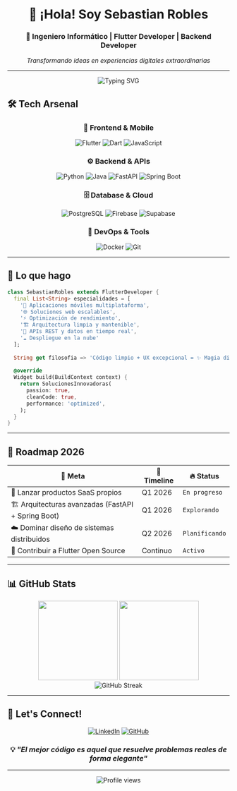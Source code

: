 <div align="center">

# 👋 ¡Hola! Soy Sebastian Robles

### 🚀 Ingeniero Informático | Flutter Developer | Backend Developer

*Transformando ideas en experiencias digitales extraordinarias*

---

<p align="center">
  <img src="https://readme-typing-svg.herokuapp.com?font=Fira+Code&weight=500&size=24&duration=3000&pause=1000&color=2196F3&center=true&vCenter=true&width=600&lines=%F0%9F%8E%AF+Building+scalable+apps;%F0%9F%92%A1+Clean+Architecture+enthusiast;%E2%9A%A1+Performance+optimization+expert;%F0%9F%8C%8D+Cross-platform+solutions" alt="Typing SVG" />
</p>

</div>

## 🛠️ Tech Arsenal

<div align="center">

### 📱 Frontend & Mobile
![Flutter](https://img.shields.io/badge/Flutter-02569B?style=for-the-badge&logo=flutter&logoColor=white)
![Dart](https://img.shields.io/badge/Dart-0175C2?style=for-the-badge&logo=dart&logoColor=white)
![JavaScript](https://img.shields.io/badge/JavaScript-F7DF1E?style=for-the-badge&logo=javascript&logoColor=black)

### ⚙️ Backend & APIs
![Python](https://img.shields.io/badge/Python-3776AB?style=for-the-badge&logo=python&logoColor=white)
![Java](https://img.shields.io/badge/Java-ED8B00?style=for-the-badge&logo=java&logoColor=white)
![FastAPI](https://img.shields.io/badge/FastAPI-009688?style=for-the-badge&logo=fastapi&logoColor=white)
![Spring Boot](https://img.shields.io/badge/Spring_Boot-6DB33F?style=for-the-badge&logo=spring-boot&logoColor=white)

### 🗄️ Database & Cloud
![PostgreSQL](https://img.shields.io/badge/PostgreSQL-316192?style=for-the-badge&logo=postgresql&logoColor=white)
![Firebase](https://img.shields.io/badge/Firebase-FFCA28?style=for-the-badge&logo=firebase&logoColor=black)
![Supabase](https://img.shields.io/badge/Supabase-3ECF8E?style=for-the-badge&logo=supabase&logoColor=white)

### 🔧 DevOps & Tools
![Docker](https://img.shields.io/badge/Docker-2496ED?style=for-the-badge&logo=docker&logoColor=white)
![Git](https://img.shields.io/badge/Git-F05032?style=for-the-badge&logo=git&logoColor=white)

</div>

---

## 🎯 Lo que hago

```dart
class SebastianRobles extends FlutterDeveloper {
  final List<String> especialidades = [
    '📱 Aplicaciones móviles multiplataforma',
    '🌐 Soluciones web escalables', 
    '⚡ Optimización de rendimiento',
    '🏗️ Arquitectura limpia y mantenible',
    '🔄 APIs REST y datos en tiempo real',
    '☁️ Despliegue en la nube'
  ];
  
  String get filosofia => 'Código limpio + UX excepcional = ✨ Magia digital';
  
  @override
  Widget build(BuildContext context) {
    return SolucionesInnovadoras(
      passion: true,
      cleanCode: true,
      performance: 'optimized',
    );
  }
}
```

---

## 🚀 Roadmap 2026

<div align="center">

| 🎯 Meta | 📅 Timeline | 🔥 Status |
|---------|-------------|-----------|
| 🚀 Lanzar productos SaaS propios | Q1 2026 | `En progreso` |
| 🏗️ Arquitecturas avanzadas (FastAPI + Spring Boot) | Q1 2026 | `Explorando` |
| ☁️ Dominar diseño de sistemas distribuidos | Q2 2026 | `Planificando` |
| 🌟 Contribuir a Flutter Open Source | Continuo | `Activo` |

</div>

---

## 📊 GitHub Stats

<div align="center">
  <img height="180em" src="https://github-readme-stats.vercel.app/api?username=SRobles97&show_icons=true&theme=tokyonight&include_all_commits=true&count_private=true"/>
  <img height="180em" src="https://github-readme-stats.vercel.app/api/top-langs/?username=SRobles97&layout=compact&langs_count=8&theme=tokyonight"/>
</div>

<div align="center">
  <img src="https://github-readme-streak-stats.herokuapp.com/?user=SRobles97&theme=tokyonight" alt="GitHub Streak" />
</div>

---

## 🌟 Let's Connect!

<div align="center">

[![LinkedIn](https://img.shields.io/badge/LinkedIn-0077B5?style=for-the-badge&logo=linkedin&logoColor=white)](https://www.linkedin.com/in/sebastian-robles-743a422a3/)
[![GitHub](https://img.shields.io/badge/GitHub-100000?style=for-the-badge&logo=github&logoColor=white)](https://github.com/SRobles97?tab=repositories)

</div>

<div align="center">

### 💡 *"El mejor código es aquel que resuelve problemas reales de forma elegante"*

---

<p align="center">
  <img src="https://komarev.com/ghpvc/?username=SRobles97&color=blueviolet&style=for-the-badge&label=Profile+Views" alt="Profile views" />
</p>

</div>